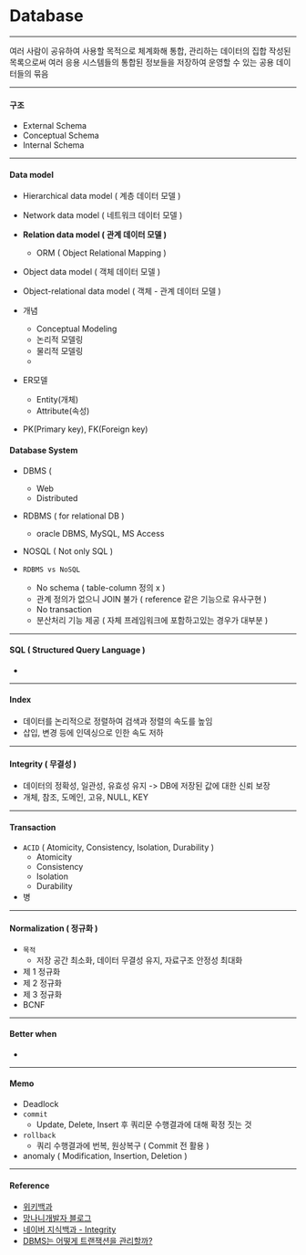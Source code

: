 # Database
***

여러 사람이 공유하여 사용할 목적으로 체계화해 통합, 관리하는 데이터의 집합
작성된 목록으로써 여러 응용 시스템들의 통합된 정보들을 저장하여 운영할 수 있는 공용 데이터들의 묶음

***

#### 구조

  - External Schema
  - Conceptual Schema
  - Internal Schema

***

#### Data model

  - Hierarchical data model ( 계층 데이터 모델 )
  - Network data model ( 네트워크 데이터 모델 )
  - **Relation data model ( 관계 데이터 모델 )**
    - ORM ( Object Relational Mapping )
  - Object data model ( 객체 데이터 모델 )
  - Object-relational data model ( 객체 - 관계 데이터 모델 )

  - 개념
    - Conceptual Modeling
    - 논리적 모델링
    - 물리적 모델링
    - 
  - ER모델
    - Entity(개체)
    - Attribute(속성)
  - PK(Primary key), FK(Foreign key)

#### Database System
  
  - DBMS ( 
    - Web
    - Distributed
  - RDBMS ( for relational DB )
    - oracle DBMS, MySQL, MS Access
  - NOSQL ( Not only SQL )

  - ``RDBMS vs NoSQL``
    - No schema ( table-column 정의 x )
    - 관계 정의가 없으니 JOIN 불가 ( reference 같은 기능으로 유사구현 )
    - No transaction
    - 분산처리 기능 제공 ( 자체 프레임워크에 포함하고있는 경우가 대부분 )
***
#### SQL ( Structured Query Language )
  -
***
#### Index
  - 데이터를 논리적으로 정렬하여 검색과 정렬의 속도를 높임
  - 삽입, 변경 등에 인덱싱으로 인한 속도 저하 
***
#### Integrity ( 무결성 )
  - 데이터의 정확성, 일관성, 유효성 유지 -> DB에 저장된 값에 대한 신뢰 보장
  - 개체, 참조, 도메인, 고유, NULL, KEY
***  
#### Transaction
  - ``ACID`` ( Atomicity, Consistency, Isolation, Durability )
    - Atomicity
    - Consistency
    - Isolation
    - Durability
  - 병
***
#### Normalization ( 정규화 )
  - ``목적``
    -  저장 공간 최소화, 데이터 무결성 유지, 자료구조 안정성 최대화
  -  제 1 정규화
  -  제 2 정규화
  -  제 3 정규화
  -  BCNF
***  
#### Better when 
  -
***  
#### Memo 
  - Deadlock 
  - ``commit``
    - Update, Delete, Insert 후 쿼리문 수행결과에 대해 확정 짓는 것
  - ``rollback``
    -  쿼리 수행결과에 번복, 원상복구 ( Commit 전 활용 )
  - anomaly ( Modification, Insertion, Deletion )
***

#### Reference
 - [위키백과](https://ko.wikipedia.org/wiki/%EB%8D%B0%EC%9D%B4%ED%84%B0%EB%B2%A0%EC%9D%B4%EC%8A%A4)
 - [망나니개발자 블로그](https://mangkyu.tistory.com/19)
 - [네이버 지식백과 - Integrity](https://terms.naver.com/entry.naver?docId=3478118&cid=58439&categoryId=58439)
 - [DBMS는 어떻게 트랜잭션을 관리할까?](https://d2.naver.com/helloworld/407507)
